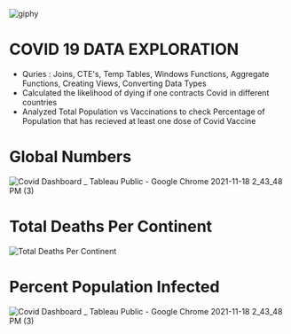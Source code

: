 
![giphy](https://user-images.githubusercontent.com/26355917/142491756-5aa2eec0-806b-4f68-9c85-2d44f2f442b2.gif)

# COVID 19 DATA EXPLORATION


* Quries : Joins, CTE's, Temp Tables, Windows Functions, Aggregate Functions, Creating Views, Converting Data Types
* Calculated the likelihood of dying if one contracts Covid in different countries
* Analyzed Total Population vs Vaccinations to check Percentage of Population that has recieved at least one dose of Covid Vaccine

# Global Numbers

![Covid Dashboard _ Tableau Public - Google Chrome 2021-11-18 2_43_48 PM (3)](https://user-images.githubusercontent.com/26355917/142489662-1d600611-ac4b-4784-990d-574040232868.png)


# Total Deaths Per Continent

![Total Deaths Per Continent](https://user-images.githubusercontent.com/26355917/142489763-63e558a1-05f6-4309-9d4b-68b339b24dd8.png)

# Percent Population Infected
![Covid Dashboard _ Tableau Public - Google Chrome 2021-11-18 2_43_48 PM (3)](https://user-images.githubusercontent.com/26355917/142490094-688339d2-d593-424d-b671-1a7097ec9036.png)
